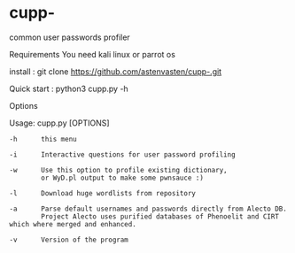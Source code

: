 # cupp-
common user passwords profiler

Requirements
You need kali linux or parrot os


install : git clone https://github.com/astenvasten/cupp-.git

Quick start : python3 cupp.py -h


Options

Usage: cupp.py [OPTIONS]

    -h      this menu

    -i      Interactive questions for user password profiling

    -w      Use this option to profile existing dictionary,
            or WyD.pl output to make some pwnsauce :)

    -l      Download huge wordlists from repository

    -a      Parse default usernames and passwords directly from Alecto DB.
            Project Alecto uses purified databases of Phenoelit and CIRT which where merged and enhanced.

    -v      Version of the program
